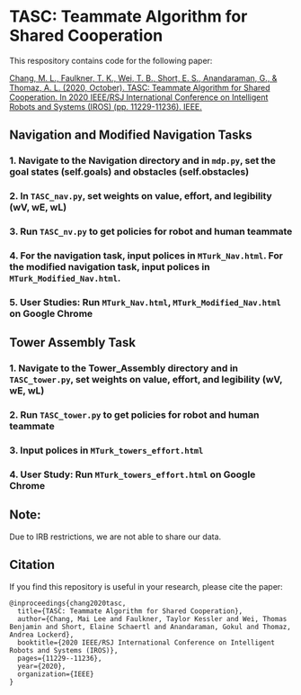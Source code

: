 # TASC: Teammate Algorithm for Shared Cooperation

This respository contains code for the following paper:

[Chang, M. L., Faulkner, T. K., Wei, T. B., Short, E. S., Anandaraman, G., & Thomaz, A. L. (2020, October). TASC: Teammate Algorithm for Shared Cooperation. In 2020 IEEE/RSJ International Conference on Intelligent Robots and Systems (IROS) (pp. 11229-11236). IEEE.](https://ieeexplore.ieee.org/stamp/stamp.jsp?tp=&arnumber=9340983)

## Navigation and Modified Navigation Tasks
### 1. Navigate to the Navigation directory and in ```mdp.py```, set the goal states (self.goals) and obstacles (self.obstacles)
### 2. In ```TASC_nav.py```, set weights on value, effort, and legibility (wV, wE, wL)
### 3. Run ```TASC_nv.py``` to get policies for robot and human teammate
### 4. For the navigation task, input polices in ```MTurk_Nav.html```. For the modified navigation task, input polices in ```MTurk_Modified_Nav.html```. 
### 5. User Studies: Run ```MTurk_Nav.html```, ```MTurk_Modified_Nav.html``` on Google Chrome

## Tower Assembly Task
### 1. Navigate to the Tower_Assembly directory and in ```TASC_tower.py```, set weights on value, effort, and legibility (wV, wE, wL)
### 2. Run ```TASC_tower.py``` to get policies for robot and human teammate
### 3. Input polices in ```MTurk_towers_effort.html```
### 4. User Study: Run ```MTurk_towers_effort.html``` on Google Chrome

## Note:
Due to IRB restrictions, we are not able to share our data. 

## Citation
If you find this repository is useful in your research, please cite the paper:
```
@inproceedings{chang2020tasc,
  title={TASC: Teammate Algorithm for Shared Cooperation},
  author={Chang, Mai Lee and Faulkner, Taylor Kessler and Wei, Thomas Benjamin and Short, Elaine Schaertl and Anandaraman, Gokul and Thomaz, Andrea Lockerd},
  booktitle={2020 IEEE/RSJ International Conference on Intelligent Robots and Systems (IROS)},
  pages={11229--11236},
  year={2020},
  organization={IEEE}
}
```
